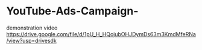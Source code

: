 # YouTube-Ads-Campaign-
demonstration video
https://drive.google.com/file/d/1pU_H_HQojubOHJDymDs63m3KmdMfeRNa/view?usp=drivesdk
